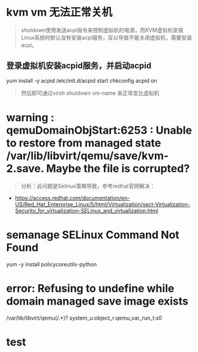 # kvm vm 无法正常关机

> shutdown使用发送acpi指令来控制虚拟机的电源，而KVM虚拟机安装Linux系统时默认没有安装acpi服务，反以导致不能关闭虚拟机，需要安装acpi。

## 登录虚拟机安装acpid服务，并启动acpid

yum install -y acpid
/etc/init.d/acpid start
chkconfig acpid on

> 然后即可通过virsh shutdown vm-name 来正常变比虚拟机

# warning : qemuDomainObjStart:6253 : Unable to restore from managed state /var/lib/libvirt/qemu/save/kvm-2.save. Maybe the file is corrupted?

> 分析：此问题是Selinux策略导致，参考redhat官网解决：

- https://access.redhat.com/documentation/en-US/Red_Hat_Enterprise_Linux/5/html/Virtualization/sect-Virtualization-Security_for_virtualization-SELinux_and_virtualization.html

##

#  semanage SELinux Command Not Found

yum -y install policycoreutils-python


# error: Refusing to undefine while domain managed save image exists

/var/lib/libvirt/qemu(/.*)?     system_u:object_r:qemu_var_run_t:s0

# test
